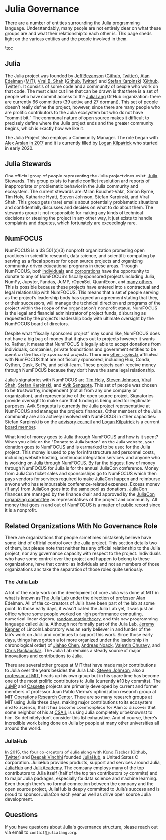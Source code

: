 # Julia Governance

There are a number of entities surrounding the Julia programming language. Understandably, many people are not entirely clear on what these groups are and what their relationship to each other is. This page sheds light on the various entities and the people involved in them.

\toc

## Julia

The Julia project was founded by [Jeff Bezanson](https://github.com/JeffBezanson) ([Github](https://github.com/JeffBezanson), [Twitter](https://twitter.com/JeffBezanson)), [Alan Edelman](https://en.wikipedia.org/wiki/Alan_Edelman) ([MIT](https://math.mit.edu/~edelman/)), [Viral B. Shah](https://en.wikipedia.org/wiki/Viral_B._Shah) ([Github](https://github.com/ViralBShah), [Twitter](https://twitter.com/Viral_B_Shah)) and [Stefan Karpinski](https://en.wikipedia.org/wiki/Stefan_Karpinski) ([Github](https://github.com/StefanKarpinski), [Twitter](https://twitter.com/StefanKarpinski)). It consists of some code and a community of people who work on that code. The most clear cut line that can be drawn is that there is a set of people who have commit access to the [JuliaLang](https://github.com/JuliaLang) GitHub organization: there are currently 66 committers (39 active and 27 dormant). This set of people doesn’t really define the project, however, since there are many people who are prolific contributors to the Julia ecosystem but who do not have “commit bit.” The communal nature of open source makes it difficult to precisely define where the Julia project ends and the greater community begins, which is exactly how we like it.

The Julia Project also employs a Community Manager. The role began with [Alex Arslan in 2017](https://discourse.julialang.org/t/welcome-alex-as-our-julia-community-manager/3756) and it is currently filled by [Logan Kilpatrick](https://twitter.com/OfficialLoganK) who started in early 2020.

## Julia Stewards

One official group of people representing the Julia project does exist: [Julia Stewards](/community/stewards/). This group exists to handle conflict resolution and reports of inappropriate or problematic behavior in the Julia community and ecosystem. The current stewards are: Milan Bouchet-Valat, Simon Byrne, Tim Holy, Katharine Hyatt, Steven Johnson, Stefan Karpinski, and Viral Shah. This group gets (rare) emails about potentially problematic situations and confidentially discusses and decides on what to do about them. The stewards group is not responsible for making any kinds of technical decisions or steering the project in any other way, it just exists to handle complaints and disputes, which fortunately are exceedingly rare.

## NumFOCUS

NumFOCUS is a US 501(c)(3) nonprofit organization promoting open practices in scientific research, data science, and scientific computing by serving as a fiscal sponsor for open source projects and organizing community-driven educational programs in these areas. Through NumFOCUS, both [individuals](https://numfocus.org/membership) and [corporations](https://numfocus.org/sponsors) have the opportunity to donate to any of NumFOCUS’s fiscally sponsored projects including Julia, NumPy, Jupyter, Pandas, JuMP, rOpenSci, QuantEcon, and [many others](https://numfocus.org/sponsored-projects/). This is possible because these projects have entered into a contractual and legal relationship with NumFOCUS. This means that a set of people serving as the project’s leadership body has signed an agreement stating that they, or their successors, will manage the technical direction and programs of the project within the scope of the organization’s nonprofit status. NumFOCUS is the legal and financial administrator of project funds, disbursing as requested by the project’s leadership body with ultimate oversight by the NumFOCUS board of directors.

Despite what “fiscally sponsored project” may sound like, NumFOCUS does not have a big bag of money that it gives out to projects however it wants to. Rather, it means that NumFOCUS is legally able to accept donations from individuals, companies, private foundations and government entities to be spent on the fiscally sponsored projects. There are [other projects](https://numfocus.org/sponsored-projects/affiliated-projects) affiliated with NumFOCUS that are not fiscally sponsored, including Flux, Conda, Cython, Dask, SciPy, and scikit-learn. These projects can’t receive money through NumFOCUS because they don’t have the same legal relationship.

Julia’s signatories with NumFOCUS are [Tim Holy](https://github.com/timholy), [Steven Johnson](https://github.com/stevengj), [Viral Shah](https://github.com/ViralBShah), [Stefan Karpinski](https://github.com/StefanKarpinski), and [Avik Sengupta](https://github.com/aviks). This set of people was chosen to be trustworthy, independent (not all from any one company or organization), and representative of the open source project. Signatories provide oversight to make sure that funding is being used for legitimate purposes. Avik Sengupta is currently the Julia project representative at NumFOCUS and manages the projects finances. Other members of the Julia community are also actively involved with NumFOCUS in other capacities: Stefan Karpinski is on the [advisory council](https://numfocus.org/community/people#people-advisorycouncil) and [Logan Kilpatrick](https://twitter.com/OfficialLoganK) is a current [board member](https://numfocus.org/community/people#people-directors).

What kind of money goes to Julia through NumFOCUS and how is it spent? When you click on the "Donate to Julia button" on the Julia website, your donation goes to NumFOCUS and is earmarked to be used for the Julia project. This money is used to pay for infrastructure and personnel costs, including website hosting, continuous integration services, and anyone who is working on Julia through NumFOCUS. By far the biggest flow of money through NumFOCUS for Julia is for the annual JuliaCon conference. Money from JuliaCon ticket sales and sponsorships go to NumFOCUS which then pays vendors for services required to make JuliaCon happen and reimburse anyone who has reimbursable conference-related expenses. Excess money (if any) from JuliaCon goes into the same pool as donations. JuliaCon finances are managed by the finance chair and approved by the [JuliaCon organizing committee](https://juliacon.org/2021/committee/) as representatives of the project and community. All money that goes in and out of NumFOCUS is a matter of [public record](https://numfocus.org/legal) since it is a nonprofit.



## Related Organizations With No Governance Role

There are organizations that people sometimes mistakenly believe have some kind of official control over the Julia project. This section details two of them, but please note that neither has any official relationship to the Julia project, nor any governance capacity with respect to the project. Individuals who have some control over the project and happen to belong to these organizations, have that control as individuals and not as members of those organizations and take the separation of those roles quite seriously.

### The Julia Lab

A lot of the early work on the development of core Julia was done at MIT in what is known as [The Julia Lab](https://julia.mit.edu) under the direction of professor Alan Edelman. All of the co-creators of Julia have been part of the lab at some point. In those early days, it wasn't called the Julia Lab yet, it was just an office where some people worked on high performance computing, numerical linear algebra, [random matrix theory](https://en.wikipedia.org/wiki/Random_matrix), and this new programming language called Julia. Although not formally part of the Julia Lab, [Jeremy Kepner](https://www.ll.mit.edu/biographies/jeremy-kepner) of Lincoln Laboratory was an early believer in and funder of the lab’s work on Julia and continues to support this work. Since those early days, things have gotten a lot more organized under the leadership (in chronological order) of [Jiahao Chen](https://jiahao.github.io), [Andreas Noack](https://github.com/andreasnoack), [Valentin Churavy](https://github.com/vchuravy), and [Chris Rackauckas](https://github.com/ChrisRackauckas). The Julia Lab remains a steady source of major innovations and contributions to Julia.

There are several other groups at MIT that have made major contributions to Julia over the years besides the Julia Lab. [Steven Johnson](https://en.wikipedia.org/wiki/Steven_G._Johnson), also a [professor at MIT](https://math.mit.edu/~stevenj/), heads up his own group but in his spare time has become one of the most prolific contributors to Julia (currently #10 by commits). The [JuMP](http://jump.dev/) and [Cassette](https://github.com/JuliaLabs/Cassette.jl) projects are primarily developed by current and former members of professor Juan Pablo Vielma’s optimization research group at [MIT Operations Research Center](https://orc.mit.edu/). There are so many research groups at MIT using Julia these days, making major contributions to its ecosystem and to science, that it has become commonplace for Alan to discover that some neighbor of his at [CSAIL](https://www.csail.mit.edu) is using Julia completely unbeknownst to him. So definitely don’t consider this list exhaustive. And of course, there’s incredible work being done on Julia by people at many other universities all around the world.

### JuliaHub

In 2015, the four co-creators of Julia along with [Keno Fischer](https://en.wikipedia.org/wiki/Keno_Fischer) ([Github](https://github.com/keno), [Twitter](https://twitter.com/KenoFischer)) and [Deepak Vinchhi](https://www.linkedin.com/in/deepakvinchhi/) founded [JuliaHub](https://juliahub.com/), a United States C corporation. JuliaHub provides products, support and services around Julia, [JuliaHub](https://juliahub.com/products/juliahub/) and [JuliaAcademy](https://juliaacademy.com). The company employs many of the top contributors to Julia itself (half of the top ten contributors by commits) and to major Julia packages, especially for data science and machine learning. Even though there’s no formal connection between the company and the open source project, JuliaHub is deeply committed to Julia’s success and is proud to sponsor JuliaCon each year as well as drive open source Julia development.

## Questions

If you have questions about Julia's governance structure, please reach out via email to `contact@julialang.org`.
